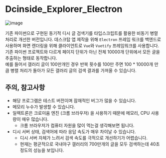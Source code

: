 # Dcinside_Explorer_Electron
![image](https://github.com/pgh268400/Dcinside_Explorer_Electron/assets/31213158/e9d583e7-3828-43f6-b1c8-4f78f7bf9c3b)

기존 파이썬으로 구현된 동기적 디시 글 검색기를 타입스크립트를 활용한 비동기 병렬 처리로 개선한 버전입니다.
데스크탑 앱 제작을 위해 ```Electron``` 프레임 워크를 백엔드로 사용하며 화면 렌더링을 위해 클라이언트로 ```Vue```와 ```Vuetify``` 프레임워크를 사용합니다.  
기존 파이썬 프로젝트와 다르게 페이지 단위가 아닌 전체 10000개 단위에서 모든 글을 추출하는 형태로 동작합니다.  
예를 들어서 갤러리 글이 100만개인 경우 반복 횟수를 100만 주면 100 * 10000개 만큼 병렬 처리가 돌아가 모든 갤러리 글의 검색 결과를 가져올 수 있습니다.

## 주의, 참고사항
- 해당 프로그램은 테스트 버전이며 잠재적인 버그가 많을 수 있습니다.
- 메모리 누수가 발생할 수 있습니다.
- 일렉트론은 크로미움 엔진 (크롬 브라우저) 을 사용하기 때문에 메모리, CPU 사용량이 매우 많습니다.
  - 크롬 브라우저가 컴퓨터 자원을 많이 먹는걸 생각해보면 됩니다.
- 디시 서버 상태, 검색어에 따라 응답 속도가 매우 차이날 수 있습니다.
  - 디시 서버 자체가 느려서 검색 속도를 극적으로 개선하기가 어렵습니다.
  - 현재는 평균적으로 국내야구 갤러리의 700만개의 글을 모두 검색하는데 40초 정도의 성능을 보입니다.
